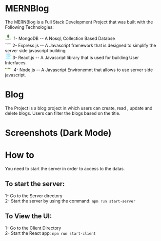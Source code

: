 # MERNBlog

The MERNBlog is a Full Stack Development Project that was built with the Following Technologies:

<img src="https://raw.githubusercontent.com/devicons/devicon/master/icons/mongodb/mongodb-original-wordmark.svg" alt="mongodb" width="20" height="20"/>&nbsp; 1- MongoDB -- A Nosql, Collection Based Databse <br/>
<img src="https://raw.githubusercontent.com/devicons/devicon/master/icons/express/express-original-wordmark.svg" alt="express" width="20" height="20"/>&nbsp;2- Express.js -- A Javascript framework that is designed to simplify the server side javascript building <br/>
<img src="https://raw.githubusercontent.com/devicons/devicon/master/icons/react/react-original-wordmark.svg" alt="react" width="20" height="20"/>&nbsp;3- React.js -- A Javascript library that is used for building User Interfaces. <br/>
<img src="https://github.com/devicons/devicon/blob/master/icons/nodejs/nodejs-original-wordmark.svg" title="NodeJS" alt="NodeJS" width="20" height="20"/>&nbsp; 4- Node.js -- A Javascript Environemnt that allows to use server side javascript. <br/>

# Blog

The Project is a blog project in which users can create, read , update and delete blogs. Users can filter the blogs based on the title.

# Screenshots (Dark Mode)



# How to 
You need to start the server in order to access to the datas.
## To start the server: <br/>
1- Go to the Server directory
<br/>
2- Start the server by using the command:
`npm run start-server`

## To View the UI:
1- Go to the Client Directory <br/> 
2- Start the React app: `npm run start-client`



